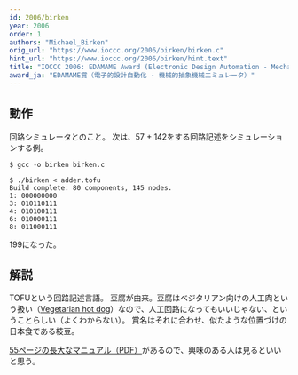 ```yaml
---
id: 2006/birken
year: 2006
order: 1
authors: "Michael_Birken"
orig_url: "https://www.ioccc.org/2006/birken/birken.c"
hint_url: "https://www.ioccc.org/2006/birken/hint.text"
title: "IOCCC 2006: EDAMAME Award (Electronic Design Automation - Mechanical Abstract Machine Emulator)"
award_ja: "EDAMAME賞（電子的設計自動化 - 機械的抽象機械エミュレータ）"
---
```


## 動作

回路シミュレータとのこと。
次は、57 + 142をする回路記述をシミュレーションする例。

```
$ gcc -o birken birken.c

$ ./birken < adder.tofu
Build complete: 80 components, 145 nodes.
1: 000000000
3: 010110111
4: 010100111
6: 010000111
8: 011000111
```

199になった。

## 解説

TOFUという回路記述言語。
豆腐が由来。豆腐はベジタリアン向けの人工肉という扱い（[Vegetarian hot dog](https://en.wikipedia.org/wiki/Vegetarian_hot_dog)）なので、人工回路になってもいいじゃない、ということらしい（よくわからない）。
賞名はそれに合わせ、似たような位置づけの日本食である枝豆。

[55ページの長大なマニュアル（PDF）](https://www.ioccc.org/2006/birken/info.pdf)があるので、興味のある人は見るといいと思う。
